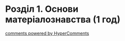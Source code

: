 <div id="hypercomments_widget" class="js-hypercomments-widget invisible"></div>

# Розділ 1.  Основи матеріалознавства (1 год)


<div class="js-hypercomments-container">
<a href="http://hypercomments.com" class="hc-link" title="comments widget">comments powered by HyperComments</a>
</div>
